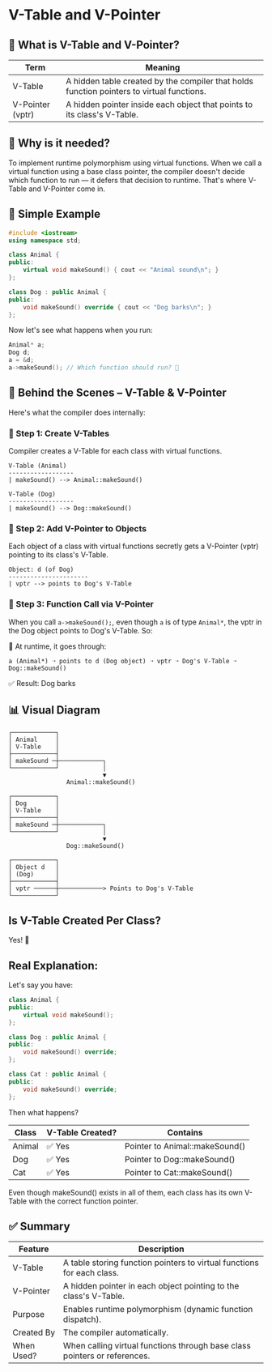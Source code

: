 # V-Table and V-Pointer

## 🧩 What is V-Table and V-Pointer?

| Term | Meaning |
|------|---------|
| V-Table | A hidden table created by the compiler that holds function pointers to virtual functions. |
| V-Pointer (vptr) | A hidden pointer inside each object that points to its class's V-Table. |

## 🧠 Why is it needed?

To implement runtime polymorphism using virtual functions. When we call a virtual function using a base class pointer, the compiler doesn't decide which function to run — it defers that decision to runtime. That's where V-Table and V-Pointer come in.

## 🔄 Simple Example

```cpp
#include <iostream>
using namespace std;

class Animal {
public:
    virtual void makeSound() { cout << "Animal sound\n"; }
};

class Dog : public Animal {
public:
    void makeSound() override { cout << "Dog barks\n"; }
};
```

Now let's see what happens when you run:

```cpp
Animal* a;
Dog d;
a = &d;
a->makeSound(); // Which function should run? 🤔
```

## 🔬 Behind the Scenes – V-Table & V-Pointer

Here's what the compiler does internally:

### 🔸 Step 1: Create V-Tables

Compiler creates a V-Table for each class with virtual functions.

```
V-Table (Animal)
------------------
| makeSound() --> Animal::makeSound()

V-Table (Dog)
------------------
| makeSound() --> Dog::makeSound()
```

### 🔸 Step 2: Add V-Pointer to Objects

Each object of a class with virtual functions secretly gets a V-Pointer (vptr) pointing to its class's V-Table.

```
Object: d (of Dog)
----------------------
| vptr --> points to Dog's V-Table
```

### 🔸 Step 3: Function Call via V-Pointer

When you call `a->makeSound();`, even though `a` is of type `Animal*`, the vptr in the Dog object points to Dog's V-Table. So:

🔁 At runtime, it goes through:

```
a (Animal*) ➝ points to d (Dog object) ➝ vptr ➝ Dog's V-Table ➝ Dog::makeSound()
```

✅ Result: Dog barks

## 📊 Visual Diagram

```
┌────────────┐
│ Animal     │
│ V-Table    │
├────────────┤
│ makeSound ─┼────────────┐
└────────────┘            │
                          ▼
                Animal::makeSound()

┌────────────┐
│ Dog        │
│ V-Table    │
├────────────┤
│ makeSound ─┼────────────┐
└────────────┘            │
                          ▼
                Dog::makeSound()

┌────────────┐
│ Object d   │
│ (Dog)      │
├────────────┤
│ vptr ──────┼────────────> Points to Dog's V-Table
└────────────┘
```

## Is V-Table Created Per Class?

Yes! 🎯

## Real Explanation:

Let's say you have:

```cpp
class Animal {
public:
    virtual void makeSound();
};

class Dog : public Animal {
public:
    void makeSound() override;
};

class Cat : public Animal {
public:
    void makeSound() override;
};
```

Then what happens?

| Class | V-Table Created? | Contains |
|-------|------------------|----------|
| Animal | ✅ Yes | Pointer to Animal::makeSound() |
| Dog | ✅ Yes | Pointer to Dog::makeSound() |
| Cat | ✅ Yes | Pointer to Cat::makeSound() |

Even though makeSound() exists in all of them, each class has its own V-Table with the correct function pointer.

## ✅ Summary

| Feature | Description |
|---------|-------------|
| V-Table | A table storing function pointers to virtual functions for each class. |
| V-Pointer | A hidden pointer in each object pointing to the class's V-Table. |
| Purpose | Enables runtime polymorphism (dynamic function dispatch). |
| Created By | The compiler automatically. |
| When Used? | When calling virtual functions through base class pointers or references. |
